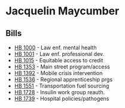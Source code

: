 # Jacquelin Maycumber
## Bills
* [HB 1000](bill/2021-22/hb/1000/) - Law enf. mental health
* [HB 1001](bill/2021-22/hb/1001/) - Law enf. professional dev.
* [HB 1015](bill/2021-22/hb/1015/) - Equitable access to credit
* [HB 1353](bill/2021-22/hb/1353/) - Main street program/access
* [HB 1392](bill/2021-22/hb/1392/) - Mobile crisis intervention
* [HB 1536](bill/2021-22/hb/1536/) - Regional apprenticeship prgs
* [HB 1551](bill/2021-22/hb/1551/) - Transportation fuel sourcing
* [HB 1728](bill/2021-22/hb/1728/) - Insulin work group reauth.
* [HB 1739](bill/2021-22/hb/1739/) - Hospital policies/pathogens
